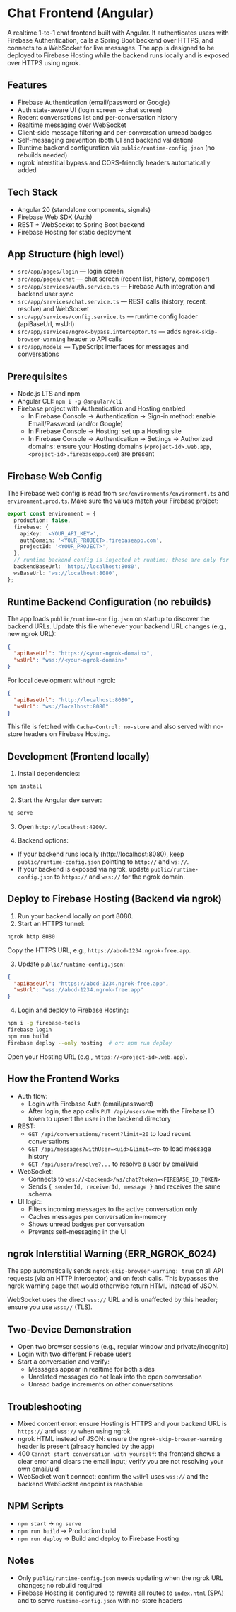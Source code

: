 # Chat Frontend (Angular)

A realtime 1-to-1 chat frontend built with Angular. It authenticates users with Firebase Authentication, calls a Spring Boot backend over HTTPS, and connects to a WebSocket for live messages. The app is designed to be deployed to Firebase Hosting while the backend runs locally and is exposed over HTTPS using ngrok.

## Features

- Firebase Authentication (email/password or Google)
- Auth state-aware UI (login screen → chat screen)
- Recent conversations list and per-conversation history
- Realtime messaging over WebSocket
- Client-side message filtering and per-conversation unread badges
- Self-messaging prevention (both UI and backend validation)
- Runtime backend configuration via `public/runtime-config.json` (no rebuilds needed)
- ngrok interstitial bypass and CORS-friendly headers automatically added

## Tech Stack

- Angular 20 (standalone components, signals)
- Firebase Web SDK (Auth)
- REST + WebSocket to Spring Boot backend
- Firebase Hosting for static deployment

## App Structure (high level)

- `src/app/pages/login` — login screen
- `src/app/pages/chat` — chat screen (recent list, history, composer)
- `src/app/services/auth.service.ts` — Firebase Auth integration and backend user sync
- `src/app/services/chat.service.ts` — REST calls (history, recent, resolve) and WebSocket
- `src/app/services/config.service.ts` — runtime config loader (apiBaseUrl, wsUrl)
- `src/app/services/ngrok-bypass.interceptor.ts` — adds `ngrok-skip-browser-warning` header to API calls
- `src/app/models` — TypeScript interfaces for messages and conversations

## Prerequisites

- Node.js LTS and npm
- Angular CLI: `npm i -g @angular/cli`
- Firebase project with Authentication and Hosting enabled
  - In Firebase Console → Authentication → Sign-in method: enable Email/Password (and/or Google)
  - In Firebase Console → Hosting: set up a Hosting site
  - In Firebase Console → Authentication → Settings → Authorized domains: ensure your Hosting domains (`<project-id>.web.app`, `<project-id>.firebaseapp.com`) are present

## Firebase Web Config

The Firebase web config is read from `src/environments/environment.ts` and `environment.prod.ts`. Make sure the values match your Firebase project:

```ts
export const environment = {
  production: false,
  firebase: {
    apiKey: '<YOUR_API_KEY>',
    authDomain: '<YOUR_PROJECT>.firebaseapp.com',
    projectId: '<YOUR_PROJECT>',
  },
  // runtime backend config is injected at runtime; these are only for local defaults
  backendBaseUrl: 'http://localhost:8080',
  wsBaseUrl: 'ws://localhost:8080',
};
```

## Runtime Backend Configuration (no rebuilds)

The app loads `public/runtime-config.json` on startup to discover the backend URLs. Update this file whenever your backend URL changes (e.g., new ngrok URL):

```json
{
  "apiBaseUrl": "https://<your-ngrok-domain>",
  "wsUrl": "wss://<your-ngrok-domain>"
}
```

For local development without ngrok:

```json
{
  "apiBaseUrl": "http://localhost:8080",
  "wsUrl": "ws://localhost:8080"
}
```

This file is fetched with `Cache-Control: no-store` and also served with no-store headers on Firebase Hosting.

## Development (Frontend locally)

1) Install dependencies:

```bash
npm install
```

2) Start the Angular dev server:

```bash
ng serve
```

3) Open `http://localhost:4200/`.

4) Backend options:
- If your backend runs locally (http://localhost:8080), keep `public/runtime-config.json` pointing to `http://` and `ws://`.
- If your backend is exposed via ngrok, update `public/runtime-config.json` to `https://` and `wss://` for the ngrok domain.

## Deploy to Firebase Hosting (Backend via ngrok)

1) Run your backend locally on port 8080.
2) Start an HTTPS tunnel:

```bash
ngrok http 8080
```

Copy the HTTPS URL, e.g., `https://abcd-1234.ngrok-free.app`.

3) Update `public/runtime-config.json`:

```json
{
  "apiBaseUrl": "https://abcd-1234.ngrok-free.app",
  "wsUrl": "wss://abcd-1234.ngrok-free.app"
}
```

4) Login and deploy to Firebase Hosting:

```bash
npm i -g firebase-tools
firebase login
npm run build
firebase deploy --only hosting  # or: npm run deploy
```

Open your Hosting URL (e.g., `https://<project-id>.web.app`).

## How the Frontend Works

- Auth flow:
  - Login with Firebase Auth (email/password)
  - After login, the app calls `PUT /api/users/me` with the Firebase ID token to upsert the user in the backend directory
- REST:
  - `GET /api/conversations/recent?limit=20` to load recent conversations
  - `GET /api/messages?withUser=<uid>&limit=<n>` to load message history
  - `GET /api/users/resolve?...` to resolve a user by email/uid
- WebSocket:
  - Connects to `wss://<backend>/ws/chat?token=<FIREBASE_ID_TOKEN>`
  - Sends `{ senderId, receiverId, message }` and receives the same schema
- UI logic:
  - Filters incoming messages to the active conversation only
  - Caches messages per conversation in-memory
  - Shows unread badges per conversation
  - Prevents self-messaging in the UI

## ngrok Interstitial Warning (ERR_NGROK_6024)

The app automatically sends `ngrok-skip-browser-warning: true` on all API requests (via an HTTP interceptor) and on fetch calls. This bypasses the ngrok warning page that would otherwise return HTML instead of JSON.

WebSocket uses the direct `wss://` URL and is unaffected by this header; ensure you use `wss://` (TLS).

## Two-Device Demonstration

- Open two browser sessions (e.g., regular window and private/incognito)
- Login with two different Firebase users
- Start a conversation and verify:
  - Messages appear in realtime for both sides
  - Unrelated messages do not leak into the open conversation
  - Unread badge increments on other conversations

## Troubleshooting

- Mixed content error: ensure Hosting is HTTPS and your backend URL is `https://` and `wss://` when using ngrok
- ngrok HTML instead of JSON: ensure the `ngrok-skip-browser-warning` header is present (already handled by the app)
- 400 `Cannot start conversation with yourself`: the frontend shows a clear error and clears the email input; verify you are not resolving your own email/uid
- WebSocket won’t connect: confirm the `wsUrl` uses `wss://` and the backend WebSocket endpoint is reachable

## NPM Scripts

- `npm start` → `ng serve`
- `npm run build` → Production build
- `npm run deploy` → Build and deploy to Firebase Hosting

## Notes

- Only `public/runtime-config.json` needs updating when the ngrok URL changes; no rebuild required
- Firebase Hosting is configured to rewrite all routes to `index.html` (SPA) and to serve `runtime-config.json` with no-store headers